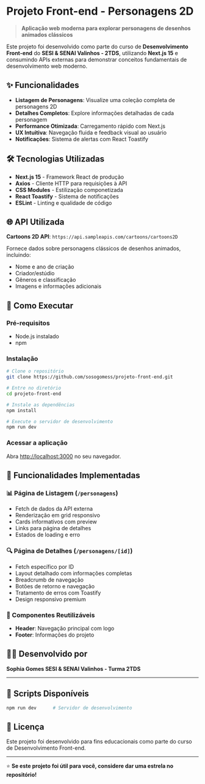 # Projeto Front-end - Personagens 2D

> **Aplicação web moderna para explorar personagens de desenhos animados clássicos**

Este projeto foi desenvolvido como parte do curso de **Desenvolvimento Front-end** do **SESI & SENAI Valinhos - 2TDS**, utilizando **Next.js 15** e consumindo APIs externas para demonstrar conceitos fundamentais de desenvolvimento web moderno.

## ✨ Funcionalidades

- **Listagem de Personagens**: Visualize uma coleção completa de personagens 2D
- **Detalhes Completos**: Explore informações detalhadas de cada personagem
- **Performance Otimizada**: Carregamento rápido com Next.js
- **UX Intuitiva**: Navegação fluida e feedback visual ao usuário
- **Notificações**: Sistema de alertas com React Toastify

## 🛠️ Tecnologias Utilizadas

- **Next.js 15** - Framework React de produção
- **Axios** - Cliente HTTP para requisições à API
- **CSS Modules** - Estilização componetizada
- **React Toastify** - Sistema de notificações
- **ESLint** - Linting e qualidade de código

## 🌐 API Utilizada

**Cartoons 2D API**: `https://api.sampleapis.com/cartoons/cartoons2D`

Fornece dados sobre personagens clássicos de desenhos animados, incluindo:
- Nome e ano de criação
- Criador/estúdio
- Gêneros e classificação
- Imagens e informações adicionais

## 🚀 Como Executar

### Pré-requisitos
- Node.js instalado
- npm 

### Instalação

```bash
# Clone o repositório
git clone https://github.com/sosogomess/projeto-front-end.git

# Entre no diretório
cd projeto-front-end

# Instale as dependências
npm install

# Execute o servidor de desenvolvimento
npm run dev
```

### Acessar a aplicação
Abra [http://localhost:3000](http://localhost:3000) no seu navegador.

## 🎯 Funcionalidades Implementadas

### 📊 Página de Listagem (`/personagens`)
- Fetch de dados da API externa
- Renderização em grid responsivo
- Cards informativos com preview
- Links para página de detalhes
- Estados de loading e erro

### 🔍 Página de Detalhes (`/personagens/[id]`)
- Fetch específico por ID
- Layout detalhado com informações completas
- Breadcrumb de navegação
- Botões de retorno e navegação
- Tratamento de erros com Toastify
- Design responsivo premium

### 🧭 Componentes Reutilizáveis
- **Header**: Navegação principal com logo
- **Footer**: Informações do projeto


## 👨‍💻 Desenvolvido por

**Sophia Gomes SESI & SENAI Valinhos - Turma 2TDS**

---

## 🔧 Scripts Disponíveis

```bash
npm run dev      # Servidor de desenvolvimento
```

## 📝 Licença

Este projeto foi desenvolvido para fins educacionais como parte do curso de Desenvolvimento Front-end.

---

⭐ **Se este projeto foi útil para você, considere dar uma estrela no repositório!**

